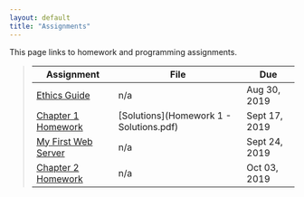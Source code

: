```yaml
---
layout: default
title: "Assignments"
---
```


This page links to homework and programming assignments.

> Assignment | File | Due
> ---------- | ---- | ---
> [Ethics Guide](assign01.html) | n/a | Aug 30, 2019
> [Chapter 1 Homework](assign02.html) | [Solutions](Homework 1 - Solutions.pdf) | Sept 17, 2019
> [My First Web Server](assign03.html) | n/a | Sept 24, 2019
> [Chapter 2 Homework](assign04.html) | n/a | Oct 03, 2019
